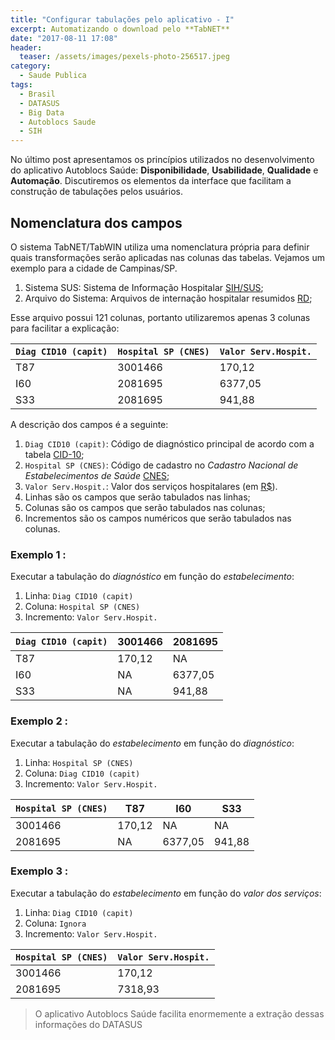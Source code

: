 ```yaml
---
title: "Configurar tabulações pelo aplicativo - I"
excerpt: Automatizando o download pelo **TabNET**
date: "2017-08-11 17:08"
header:
  teaser: /assets/images/pexels-photo-256517.jpeg
category:
  - Saude Publica
tags:
  - Brasil
  - DATASUS
  - Big Data
  - Autoblocs Saude
  - SIH
---
```


No último post apresentamos os princípios utilizados no desenvolvimento do aplicativo Autoblocs Saúde: **Disponibilidade**, **Usabilidade**, **Qualidade** e **Automação**. Discutiremos os elementos da interface que facilitam a construção de tabulações pelos usuários.

## Nomenclatura dos campos

O sistema TabNET/TabWIN utiliza uma nomenclatura própria para definir quais transformações serão aplicadas nas colunas das tabelas. Vejamos um exemplo para a cidade de Campinas/SP.

1.  Sistema SUS: Sistema de Informação Hospitalar [SIH/SUS](http://sihd.datasus.gov.br/principal/index.php);
2.  Arquivo do Sistema: Arquivos de internação hospitalar resumidos [RD](/assets/pdf/IT_SIHSUS_1603.pdf);

Esse arquivo possui 121 colunas, portanto utilizaremos apenas 3 colunas para facilitar a explicação:

`Diag CID10 (capit)`|`Hospital SP (CNES)`|`Valor Serv.Hospit.`
-----------|------|-------
T87|3001466|170,12
I60|2081695|6377,05
S33|2081695|941,88

A descrição dos campos é a seguinte:

1.  `Diag CID10 (capit)`: Código de diagnóstico principal de acordo com a tabela [CID-10](http://www.datasus.gov.br/cid10/V2008/download.htm);
2.  `Hospital SP (CNES)`: Código de cadastro no *Cadastro Nacional de Estabelecimentos de Saúde* [CNES](http://cnes.saude.gov.br/);
3.  `Valor Serv.Hospit.`: Valor dos serviços hospitalares (em [R$](<https://pt.wikipedia.org/wiki/Real_(moeda)>)).
1.  Linhas são os campos que serão tabulados nas linhas;
2.  Colunas são os campos que serão tabulados nas colunas;
3.  Incrementos são os campos numéricos que serão tabulados nas colunas.

### Exemplo 1 :

Executar a tabulação do *diagnóstico* em função do *estabelecimento*:

1.  Linha: `Diag CID10 (capit)`
2.  Coluna: `Hospital SP (CNES)`
3.  Incremento: `Valor Serv.Hospit.`

`Diag CID10 (capit)`|3001466|2081695
-------------|---------|--------
T87|170,12|NA
I60|NA|6377,05
S33|NA|941,88

### Exemplo 2 :

Executar a tabulação do *estabelecimento* em função do *diagnóstico*:

1.  Linha: `Hospital SP (CNES)`
2.  Coluna: `Diag CID10 (capit)`
3.  Incremento: `Valor Serv.Hospit.`

`Hospital SP (CNES)`|T87|I60|S33
-------|------|------|-----
3001466|170,12|NA|NA
2081695|NA|6377,05|941,88

### Exemplo 3 :

Executar a tabulação do *estabelecimento* em função do *valor dos serviços*:

1.  Linha: `Diag CID10 (capit)`
2.  Coluna: `Ignora`
3.  Incremento: `Valor Serv.Hospit.`

`Hospital SP (CNES)`|`Valor Serv.Hospit.`
-------|------
3001466|170,12
2081695|7318,93

> O aplicativo Autoblocs Saúde facilita enormemente a extração dessas informações do DATASUS

